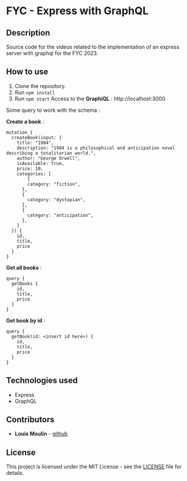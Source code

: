 # FYC - Express with GraphQL

## Description
Source code for the videos related to the implementation of an express server with graphql for the FYC 2023.

## How to use

1. Clone the repository.
2. Run `npm install`
3. Run `npm start`
Access to the **GraphiQL** : http://localhost:3000

Some query to work with the schema :

**Create a book** :
```
mutation {
  createBook(input: {
    title: "1984",
    description: "1984 is a philosophical and anticipation novel describing a totalitarian world.",
  	author: "George Orwell",
    isAvailable: true,
    price: 10,
    categories: [
    	{
        category: "fiction",
      },   	
      {
        category: "dystopian",
      },
      {
        category: "anticipation",
      },
    ]
  }) {
    id,
    title,
    price
  }
}
```

**Get all books** :
```
query {
  getBooks {
    id,
    title,
    price
  }
}
```

**Get book by id** :
```
query {
  getBook(id: <insert id here>) {
    id,
    title,
    price
  }
}
```

## Technologies used

* Express
* GraphQL

## Contributors

* **Louis Moulin** - [github](https://github.com/MoulinLouis)

## License

This project is licensed under the MIT License - see the [LICENSE](LICENSE) file for details.
